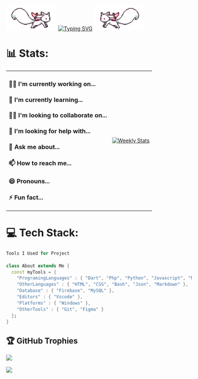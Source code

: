 
<img src="https://github.com/waldanzubary/waldanzubary/blob/main/kyubey.gif" height="70" /> [![Typing SVG](https://readme-typing-svg.demolab.com?font=Fira+Code&weight=500&size=25&pause=1000&center=true&vCenter=true&width=435&lines=Hi%2C+I'm+Waldan+Zubary!+%F0%9F%91%8B)](https://git.io/typing-svg) 
<img src="https://github.com/waldanzubary/waldanzubary/blob/main/kyubey-ezgif.com-rotate.gif" height="70" />



#


# 📊 Stats:




<table>
  <tr>
    <td>
      <h3>👩‍💻 I'm currently working on...</h3>
      <h3>🧠 I'm currently learning...</h3>
      <h3>👯‍♀️ I'm looking to collaborate on...</h3>
      <h3>🤔 I'm looking for help with...</h3>
      <h3>💬 Ask me about...</h3>
      <h3>📫 How to reach me...</h3>
      <h3>😄 Pronouns...</h3>
      <h3>⚡️ Fun fact...</h3>
    </td>
    <td>
      <a href="https://wakatime.com/@WaldanZubary" target="_blank">
        <img width="100%" alt="Weekly Stats" src="https://github-readme-stats.vercel.app/api/wakatime?username=WaldanZubary&border_radius=5px&theme=dark&bg_color=1f1f1f&border_color=1f1f1f&icon_color=58a6ff&show_icons=true&disable_animations=true&custom_title=Weekly%20Stats">
      </a>
    </td>
  </tr>
</table>






# 💻 Tech Stack:

```dart
Tools I Used for Project

class About extends Me { 
  const myTools = {  
    "ProgramingLanguages" : { "Dart", "Php", "Python", "Javascript", "Node.Js", },
    "OtherLanguages" : { "HTML", "CSS", "Bash", "Json", "Markdown" },
    "Database" : { "Firebase", "MySQL" },
    "Editors" : { "Vscode" },
    "Platforms" : { "Windows" },
    "OtherTools" : { "Git", "Figma" }
  };
}
```

## 🏆 GitHub Trophies
![](https://github-profile-trophy.vercel.app/?username=waldanzubary&theme=radical&no-frame=true&no-bg=true&margin-w=4)



[![](https://visitcount.itsvg.in/api?id=waldanzubary&icon=0&color=0)](https://visitcount.itsvg.in)


